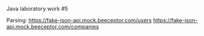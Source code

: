 Java laboratory work #5

Parsing:
https://fake-json-api.mock.beeceptor.com/users
https://fake-json-api.mock.beeceptor.com/companies
